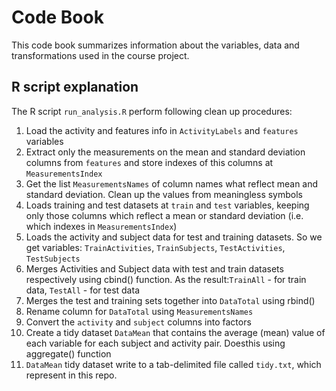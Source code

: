 # Code Book

This code book summarizes information about the variables, data and transformations used in the course project.

## R script explanation

The R script `run_analysis.R` perform following clean up procedures:

1. Load the activity and features info in `ActivityLabels` and `features` variables
2. Extract only the measurements on the mean and standard deviation columns from `features` and store indexes of this columns at    `MeasurementsIndex`
3. Get the list `MeasurementsNames` of column names what reflect mean and standard deviation. 
   Clean up the values from meaningless symbols
4. Loads training and test datasets at `train` and `test` variables, keeping only those columns which
   reflect a mean or standard deviation (i.e. which indexes in `MeasurementsIndex`)
5. Loads the activity and subject data for test and training datasets. So we get variables: `TrainActivities`, `TrainSubjects`,    `TestActivities`, `TestSubjects`
6. Merges Activities and Subject data with test and train datasets respectively using cbind() function. 
   As the result:`TrainAll` - for train data, `TestAll` - for test data
7. Merges the test and training sets together into `DataTotal` using rbind()
8. Rename column for `DataTotal` using `MeasurementsNames`
9. Convert the `activity` and `subject` columns into factors
10. Create a tidy dataset `DataMean` that contains the average (mean) value of each
   variable for each subject and activity pair. Doesthis using aggregate() function
11. `DataMean` tidy dataset write to a tab-delimited file called `tidy.txt`, which represent in this repo.


